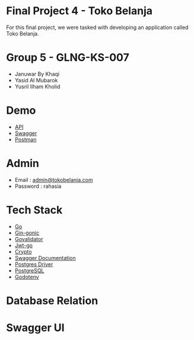 # Final Project 4 - Toko Belanja

For this final project, we were tasked with developing an application called Toko Belanja. 

# Group 5 - GLNG-KS-007
- Januwar By Khaqi
- Yasid Al Mubarok
- Yusril Ilham Kholid

# Demo
- [API]()
- [Swagger]()
- [Postman]()

# Admin
- Email : admin@tokobelanja.com
- Password : rahasia

# Tech Stack
- [Go](https://go.dev/)
- [Gin-gonic](https://gin-gonic.com/)
- [Govalidator](https://github.com/asaskevich/govalidator)
- [Jwt-go](https://github.com/golang-jwt/jwt)
- [Crypto](https://pkg.go.dev/crypto)
- [Swagger Documentation](https://github.com/swaggo)
- [Postgres Driver](https://pkg.go.dev/github.com/lib/pq)
- [PostgreSQL](https://www.postgresql.org/)
- [Godotenv](https://github.com/joho/godotenv)

# Database Relation

# Swagger UI